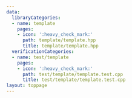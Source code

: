 ```yaml
---
data:
  libraryCategories:
  - name: template
    pages:
    - icon: ':heavy_check_mark:'
      path: template/template.hpp
      title: template/template.hpp
  verificationCategories:
  - name: test/template
    pages:
    - icon: ':heavy_check_mark:'
      path: test/template/template.test.cpp
      title: test/template/template.test.cpp
layout: toppage
---
```

